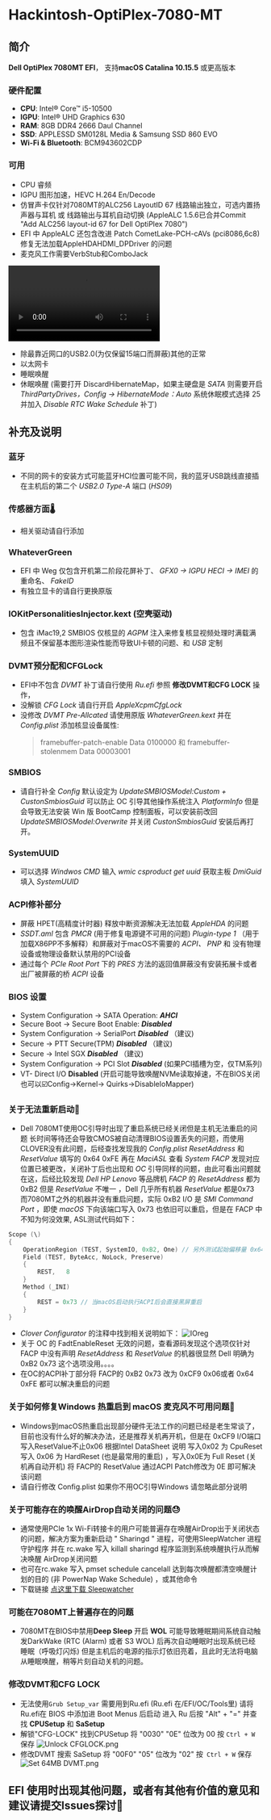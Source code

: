# Hackintosh-OptiPlex-7080-MT

## 简介

**Dell OptiPlex 7080MT EFI**， 支持**macOS Catalina 10.15.5** 或更高版本

### 硬件配置

* **CPU**: Intel® Core™ i5-10500
* **IGPU**: Intel® UHD Graphics 630
* **RAM**: 8GB DDR4 2666 Daul Channel
* **SSD**: APPLESSD SM0128L Media & Samsung SSD 860 EVO 
* **Wi-Fi & Bluetooth**: BCM943602CDP

### 可用

* CPU 睿频
* IGPU 图形加速，HEVC H.264 En/Decode 
* 仿冒声卡仅针对7080MT的ALC256 LayoutID 67 线路输出独立，可选内置扬声器与耳机 或 线路输出与耳机自动切换 (AppleALC 1.5.6已合并Commit "Add ALC256 layout-id 67 for Dell OptiPlex 7080")
* EFI 中 AppleALC 还包含改进 Patch CometLake-PCH-cAVs (pci8086,6c8) 修复无法加载AppleHDAHDMI_DPDriver 的问题
* 麦克风工作需要VerbStub和ComboJack

![演示](https://github.com/R-a-s-c-a-l/Hackintosh-Dell-OptiPlex_7080MT/blob/main/Pic/演示.mov)

* 除最靠近网口的USB2.0(为仅保留15端口而屏蔽)其他的正常
* 以太网卡 
* 睡眠唤醒
* 休眠唤醒 (需要打开 DiscardHibernateMap，如果主硬盘是 _SATA_ 则需要开启 _ThirdPartyDrives，Config → HibernateMode：Auto_ 系统休眠模式选择 25 并加入 _Disable RTC Wake Schedule_ 补丁)

## 补充及说明

### 蓝牙

* 不同的网卡的安装方式可能蓝牙HCI位置可能不同，我的蓝牙USB跳线直接插在主机后的第二个 _USB2.0 Type-A_ 端口 (_HS09_) 

### 传感器方面🌡️

* 相关驱动请自行添加

### WhateverGreen 
 
* EFI 中 Weg 仅包含开机第二阶段花屏补丁、 _GFX0 → IGPU HECI → IMEI_ 的重命名、 _FakeID_
* 有独立显卡的请自行更换原版

### IOKitPersonalitiesInjector.kext (空壳驱动)
 
* 包含 iMac19,2 SMBIOS 仅核显的 _AGPM_ 注入来修复核显视频处理时满载满频且不保留基本图形渲染性能而导致UI卡顿的问题、和 _USB_ 定制

### DVMT预分配和CFGLock
 
* EFI中不包含 _DVMT_ 补丁请自行使用 _Ru.efi_ 参照 **修改DVMT和CFG LOCK** 操作，
* 没解锁 _CFG Lock_ 请自行开启 _AppleXcpmCfgLock_ 
* 没修改 _DVMT Pre-Allcated_ 请使用原版 _WhateverGreen.kext_ 并在 _Config.plist_ 添加核显设备属性:
  > framebuffer-patch-enable Data 0100000 和 framebuffer-stolenmem Data 00003001

### SMBIOS

* 请自行补全 _Config_ 默认设定为 _UpdateSMBIOSModel:Custom + CustonSmbiosGuid_ 可以防止 OC 引导其他操作系统注入 _PlatformInfo_ 但是会导致无法安装 Win 版 BootCamp 控制面板，可以安装前改回 _UpdateSMBIOSModel:Overwrite_ 并关闭 _CustonSmbiosGuid_ 安装后再打开。

### SystemUUID
 
* 可以选择 _Windwos CMD_ 输入 _wmic csproduct get uuid_ 获取主板 _DmiGuid_ 填入 _SystemUUID_

### ACPI修补部分

* 屏蔽 HPET(高精度计时器) 释放中断资源解决无法加载 _AppleHDA_ 的问题
* _SSDT.aml_ 包含 _PMCR_ (用于修复电源键不可用的问题) _Plugin-type 1_ （用于加载X86PP不多解释）和屏蔽对于macOS不需要的 _ACPI、 PNP_ 和 没有物理设备或物理设备默认禁用的PCI设备
* 通过每个 _PCIe Root Port_ 下的 _PRES_ 方法的返回值屏蔽没有安装拓展卡或者出厂被屏蔽的桥 _ACPI_ 设备

### BIOS 设置

* System Configuration → SATA Operation: ***AHCI***
* Secure Boot → Secure Boot Enable: ***Disabled***
* System Configuration →  SerialPort ***Disabled*** （建议)
* Secure → PTT Secure(TPM) ***Disabled*** （建议)
* Secure → Intel SGX ***Disabled*** （建议)
* System Configuration → PCI Slot ***Disabled*** (如果PCI插槽为空，仅TM系列)
* VT- Direct I/O **Disabled** (开启可能导致唤醒NVMe读取掉速，不在BIOS关闭也可以☑️Config→Kernel→ Quirks→DisableIoMapper)

### 关于无法重新启动🔄

* Dell 7080MT使用OC引导时出现了重启系统已经关闭但是主机无法重启的问题 长时间等待还会导致CMOS被自动清理BIOS设置丢失的问题，而使用CLOVER没有此问题，后经查找发现我的 _Config.plist_ _ResetAddress_ 和 _ResetValue_ 填写的 0x64 0xFE 再在 _MaciASL_ 查看 _System FACP_ 发现对应位置已被更改，关闭补丁后也出现和 _OC_ 引导同样的问题，由此可看出问题就在这，后经比较发现 _Dell HP Lenovo_ 等品牌机 _FACP_ 的 _ResetAddress_ 都为0xB2 但是 _ResetValue_ 不唯一 ，Dell 几乎所有机器 _ResetValue_ 都是0x73 而7080MT之外的机器并没有重启问题，实际 0xB2 I/O 是 _SMI Command Port_ ，即使 _macOS_ 下向该端口写入 0x73 也依旧可以重启，但是在 FACP 中不知为何没效果,  ASL测试代码如下：
```Swift
Scope (\)
{
    OperationRegion (TEST, SystemIO, 0xB2, One) // 另外测试起始偏移量 0x64 _INI 赋值 REST = 0xFE 也正常重启
    Field (TEST, ByteAcc, NoLock, Preserve)
    {
        REST,   8
    }
    Method (_INI)
    {
        REST = 0x73 // 当macOS启动执行ACPI后会直接黑屏重启
    }
}
```

* _Clover Configurator_ 的注释中找到相关说明如下：
![IOreg](https://github.com/R-a-s-c-a-l/Hackintosh-Dell-OptiPlex_7080MT/blob/main/Pic/RESET.png)
* 关于 OC 的 FadtEnableReset 无效的问题，查看源码发现这个选项仅针对 FACP 中没有声明 _ResetAddress_ 和 _ResetValue_ 的机器很显然 Dell 明确为 0xB2 0x73 这个选项没用。。。。
* 在OC的ACPI补丁部分将 FACP的 0xB2 0x73 改为 0xCF9 0x06或者 0x64 0xFE 都可以解决重启的问题 

### 关于如何修复Windows 热重启到 macOS 麦克风不可用问题🎤

* Windows到macOS热重启出现部分硬件无法工作的问题已经是老生常谈了，目前也没有什么好的解决办法，还是推荐关机再开机，但是在 0xCF9 I/O端口写入ResetValue不止0x06 根据Intel DataSheet 说明 写入0x02 为 CpuReset 写入 0x06 为 HardReset (也是最常用的重启) ，写入0x0E为 Full Reset (关机再自动开机) 将 FACP的 ResetValue 通过ACPI Patch修改为 0E 即可解决该问题 
* 请自行修改 Config.plist 如果你不用OC引导Windows 请忽略此部分说明

### 关于可能存在的唤醒AirDrop自动关闭的问题😓
* 通常使用PCIe 1x Wi-Fi转接卡的用户可能普遍存在唤醒AirDrop出于关闭状态的问题，解决方案为重新启动 " Sharingd " 进程，可使用SleepWatcher 进程守护程序 并在 rc.wake 写入 killall sharingd 程序监测到系统唤醒执行从而解决唤醒 AirDrop关闭问题
* 也可在rc.wake 写入 pmset schedule cancelall 达到每次唤醒都清空唤醒计划的目的 (非 PowerNap Wake Schedule) ，或其他命令
* 下载链接 [点这里下载 Sleepwatcher](https://www.bernhard-baehr.de/sleepwatcher_2.2.1.tgz)

### 可能在7080MT上普遍存在的问题

* 7080MT在BIOS中禁用**Deep Sleep** 开启 **WOL** 可能导致睡眠期间系统自动触发DarkWake (RTC (Alarm) 或者 S3 WOL) 后再次自动睡眠时出现系统已经睡眠（呼吸灯闪烁) 但是主机后的电源的指示灯依旧亮着，且此时无法将电脑从睡眠唤醒，稍等片刻自动关机的问题。

### 修改DVMT和CFG LOCK

* 无法使用`Grub Setup_var` 需要用到Ru.efi (Ru.efi 在/EFI/OC/Tools里) 请将Ru.efi在 BIOS 中添加进 Boot Menus 后启动 进入 Ru 后按 "Alt" + "=" 并查找 **CPUSetup** 和 **SaSetup**
* 解锁"CFG-LOCK" 找到CPUSetup 将 "0030" "0E" 位改为 00 按 `Ctrl + W `保存
![Unlock CFGLOCK.png](https://github.com/R-a-s-c-a-l/Hackintosh-Dell-OptiPlex_7080MT/blob/main/Pic/CFG-LOCK.png)
* 修改DVMT 搜索 SaSetup 将 "00F0" "05" 位改为 "02" 按` Ctrl + W` 保存
![Set 64MB DVMT.png](https://github.com/R-a-s-c-a-l/Hackintosh-Dell-OptiPlex_7080MT/blob/main/Pic/DVMT.png)

## EFI 使用时出现其他问题，或者有其他有价值的意见和建议请提交Issues探讨🤔️
